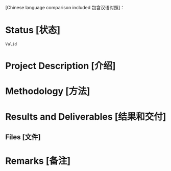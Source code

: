 [Chinese language comparison included 包含汉语对照]：
# Status [状态]

`Valid`

# Project Description [介绍]



# Methodology [方法]



# Results and Deliverables [结果和交付]



## Files [文件]



# Remarks [备注]

